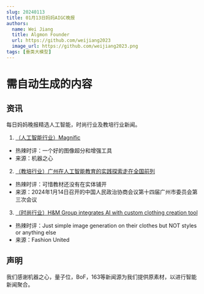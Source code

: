 ```yaml
---
slug: 20240113
title: 01月13日妈妈AIGC晚报
authors:
  name: Wei Jiang
  title: Algmon Founder
  url: https://github.com/weijiang2023
  image_url: https://github.com/weijiang2023.png
tags: [垂类大模型]
---
```


# 需自动生成的内容
## 资讯
每日妈妈晚报精选人工智能，时尚行业及教培行业新闻。

1. [（人工智能行业）Magnific](https://mp.weixin.qq.com/s/M-hY0vmtgeHoo7i9A_rAEw)
* 热辣时评：一个好的图像超分和增强工具
* 来源：机器之心

2. [（教培行业）广州在人工智能教育的实践探索走在全国前列](https://www.gzzx.gov.cn/gzdt/zxyw/202401/t20240114_164584.htm)
* 热辣时评：可惜教材还没有在实体铺开
* 来源：2024年1月14日召开的中国人民政治协商会议第十四届广州市委员会第三次会议

3. [（时尚行业）H&M Group integrates AI with custom clothing creation tool](https://fashionunited.com/news/fashion/h-m-group-integrates-ai-for-first-time-with-custom-clothing-creation-tool/2023102556505)
* 热辣时评：Just simple image generation on their clothes but NOT styles or anything else
* 来源：Fashion United

## 声明

我们感谢机器之心，量子位，BoF，163等新闻源为我们提供原素材，以进行智能新闻聚合。